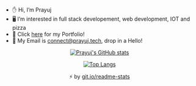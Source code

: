 - ✋ Hi, I’m Prayuj
- 🖥️ I’m interested in full stack developement, web development, IOT and pizza
- 🚀 Click <a href="https://prayuj.tech" target="_blank">here</a> for my Portfolio!
- 📧 My Email is connect@prayuj.tech, drop in a Hello!

<sub><p align="center">
  [![Prayuj's GitHub stats](https://github-readme-stats.vercel.app/api?username=prayuj&count_private=true&show_icons=true&theme=radical&hide=stars)](https://github.com/anuraghazra/github-readme-stats)
</p></sub>

<sub><p align="center">
  [![Top Langs](https://github-readme-stats.vercel.app/api/top-langs/?username=anuraghazra&layout=compact&theme=radical)](https://github.com/anuraghazra/github-readme-stats)
</p></sub>

<sub><p align="center"><g-emoji class="g-emoji" alias="zap" fallback-src="https://github.githubassets.com/images/icons/emoji/unicode/26a1.png">⚡️</g-emoji> by <a href="https://git.io/readme-stats" rel="nofollow">git.io/readme-stats</a></p></sub>

<!---
prayuj/prayuj is a ✨ special ✨ repository because its `README.md` (this file) appears on your GitHub profile.
You can click the Preview link to take a look at your changes.
--->
